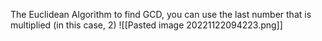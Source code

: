 The Euclidean Algorithm to find GCD, you can use the last number that is multiplied (in this case, 2)
![[Pasted image 20221122094223.png]]